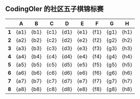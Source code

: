 
## CodingOIer 的社区五子棋锦标赛

|       |   A   |   B   |   C   |   D   |   E   |   F   |   G   |   H   |
| :---: | :---: | :---: | :---: | :---: | :---: | :---: | :---: | :---: |
| **1** | {a1}  | {b1}  | {c1}  | {d1}  | {e1}  | {f1}  | {g1}  | {h1}  |
| **2** | {a2}  | {b2}  | {c2}  | {d2}  | {e2}  | {f2}  | {g2}  | {h2}  |
| **3** | {a3}  | {b3}  | {c3}  | {d3}  | {e3}  | {f3}  | {g3}  | {h3}  |
| **4** | {a4}  | {b4}  | {c4}  | {d4}  | {e4}  | {f4}  | {g4}  | {h4}  |
| **5** | {a5}  | {b5}  | {c5}  | {d5}  | {e5}  | {f5}  | {g5}  | {h5}  |
| **6** | {a6}  | {b6}  | {c6}  | {d6}  | {e6}  | {f6}  | {g6}  | {h6}  |
| **7** | {a7}  | {b7}  | {c7}  | {d7}  | {e7}  | {f7}  | {g7}  | {h7}  |
| **8** | {a8}  | {b8}  | {c8}  | {d8}  | {e8}  | {f8}  | {g8}  | {h8}  |
